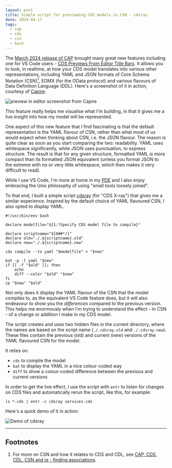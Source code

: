 ```yaml
---
layout: post
title: Simple script for previewing CDS models in CSN - cdsray
date: 2024-04-17
tags:
  - cap
  - cds
  - csn
  - bash
---
```

The [March 2024 release of CAP](https://cap.cloud.sap/docs/releases/mar24#cds-previews-from-editor-title-bars) brought many great new features including one for VS Code users - [CDS Previews From Editor Title Bars](https://cap.cloud.sap/docs/releases/mar24#cds-previews-from-editor-title-bars). It allows you to look, in realtime, at how your CDS model translates into various other representations, including YAML and JSON formats of Core Schema Notation (CSN)[<sup>1</sup>](#footnotes), EDMX (for the OData protocol) and various flavours of Data Definition Language (DDL). Here's a screenshot of it in action, courtesy of [Capire](https://cap.cloud.sap/docs/):

![preview in editor screenshot from Capire](https://cap.cloud.sap/docs/assets/preview-in-editor-title.Ja_PTMdH.png)

This feature really helps me visualise what I'm building, in that it gives me a live insight into how my model will be represented.

One aspect of this new feature that I find fascinating is that the default representation is the YAML flavour of CSN, rather than what most of us would expect when thinking about CSN, i.e. the JSON flavour. The reason is quite clear as soon as you start comparing the two: readability. YAML uses whitespace significantly, while JSON uses punctuation, to express structure. The result is that for any given structure, formatted YAML is more compact than its formatted JSON equivalent (unless you format JSON to the extreme with no or very little whitespace, which then makes it very difficult to read).

While I use VS Code, I'm more at home in my [PDE](/blog/posts/2023/11/10/til-two-tmux-plugin-manager-features/) and I also enjoy embracing the Unix philosophy of using "small tools loosely joined".

To that end, I built a simple script [cdsray](https://github.com/qmacro/dotfiles/blob/main/scripts/cdsray) (for "CDS X-ray") that gives me a similar experience. Inspired by the default choice of YAML flavoured CSN, I also opted to display YAML. 

```shell
#!/usr/bin/env bash

declare modelfile="${1:?Specify CDS model file to compile}"

declare scriptname="${0##*/}"
declare old="./.${scriptname}.old"
declare new="./.${scriptname}.new"

cds compile --to yaml "$modelfile" > "$new"

bat -p -l yaml "$new"
if [[ -f "$old" ]]; then
    echo
    diff --color "$old" "$new"
fi
cp "$new" "$old"
```

Not only does it display the YAML flavour of the CSN that the model compiles to, as the equivalent VS Code feature does, but it will also endeavour to show you the _differences_ compared to the previous version. This helps me enormously when I'm trying to understand the effect - in CSN - of a change or addition I make in my CDS model.

The script creates and uses two hidden files in the current directory, where the names are based on the script name (`./.cdsray.old` and `./.cdsray.new`). These files contain the previous (old) and current (new) versions of the YAML flavoured CSN for the model.

It relies on:

* `cds` to compile the model
* `bat` to display the YAML in a nice colour-coded way
* `diff` to show a colour-coded difference between the previous and current versions

In order to get the live effect, I use the script with `entr` to listen for changes on CDS files and automatically rerun the script, like this, for example:

```shell
ls *.cds | entr -c cdsray services.cds 
```

Here's a quick demo of it in action:

![Demo of cdsray](/images/2024/04/cdsray.gif)

---
<a href="footnotes"></a>
## Footnotes

1) For more on CSN and how it relates to CDS and CDL, see [CAP, CDS, CDL, CSN and jq - finding associations](/blog/posts/2024/04/05/cap-cds-cdl-csn-and-jq-finding-associations/).

